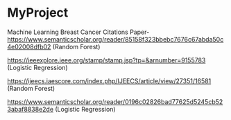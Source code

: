 # MyProject

Machine Learning
Breast Cancer Citations Paper- https://www.semanticscholar.org/reader/85158f323bbebc7676c67abda50c4e02008dfb02 (Random Forest)

https://ieeexplore.ieee.org/stamp/stamp.jsp?tp=&arnumber=9155783 (Logistic Regression)

https://ijeecs.iaescore.com/index.php/IJEECS/article/view/27351/16581 (Random Forest)

https://www.semanticscholar.org/reader/0196c02826bad77625d5245cb523abaf8838e2de (Logistic Regression)